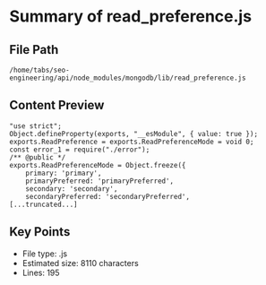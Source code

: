 # Summary of read_preference.js
  
## File Path
`/home/tabs/seo-engineering/api/node_modules/mongodb/lib/read_preference.js`

## Content Preview
```
"use strict";
Object.defineProperty(exports, "__esModule", { value: true });
exports.ReadPreference = exports.ReadPreferenceMode = void 0;
const error_1 = require("./error");
/** @public */
exports.ReadPreferenceMode = Object.freeze({
    primary: 'primary',
    primaryPreferred: 'primaryPreferred',
    secondary: 'secondary',
    secondaryPreferred: 'secondaryPreferred',
[...truncated...]
```

## Key Points
- File type: .js
- Estimated size: 8110 characters
- Lines: 195
